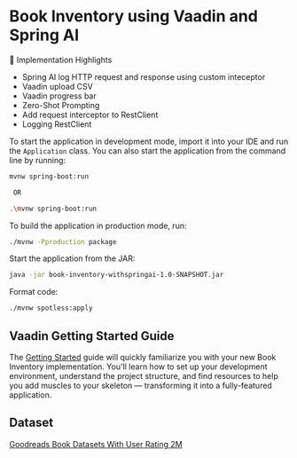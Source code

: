 # Book Inventory using Vaadin and Spring AI

🔧 Implementation Highlights

- Spring AI log HTTP request and response using custom inteceptor
- Vaadin upload CSV
- Vaadin progress bar
- Zero-Shot Prompting
- Add request interceptor to RestClient
- Logging RestClient

To start the application in development mode, import it into your IDE and run the `Application` class. 
You can also start the application from the command line by running: 

```bash
mvnw spring-boot:run

 OR 

.\mvnw spring-boot:run
```

To build the application in production mode, run:

```bash
./mvnw -Pproduction package
```

Start the application from the JAR:

```bash
java -jar book-inventory-withspringai-1.0-SNAPSHOT.jar
```

Format code:

```bash
./mvnw spotless:apply
```

## Vaadin Getting Started Guide

The [Getting Started](https://vaadin.com/docs/latest/getting-started) guide will quickly familiarize you with your new Book Inventory implementation. You'll learn how to set up your development environment, understand the project structure, and find resources to help you add muscles to your skeleton — transforming it into a fully-featured application.

## Dataset

[Goodreads Book Datasets With User Rating 2M](https://www.kaggle.com/datasets/bahramjannesarr/goodreads-book-datasets-10m/)